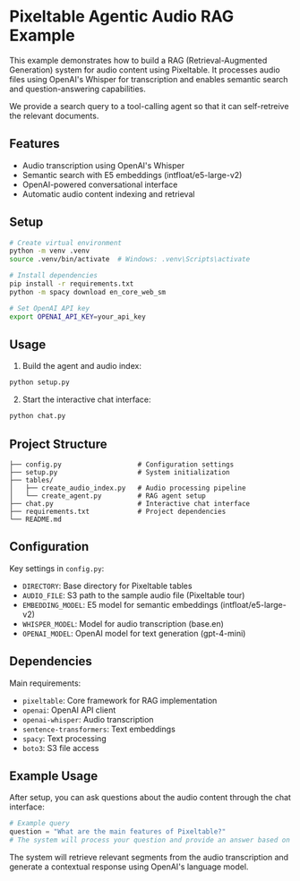 # Pixeltable Agentic Audio RAG Example

This example demonstrates how to build a RAG (Retrieval-Augmented Generation) system for audio content using Pixeltable. It processes audio files using OpenAI's Whisper for transcription and enables semantic search and question-answering capabilities. 

We provide a search query to a tool-calling agent so that it can self-retreive the relevant documents.

## Features
- Audio transcription using OpenAI's Whisper
- Semantic search with E5 embeddings (intfloat/e5-large-v2)
- OpenAI-powered conversational interface
- Automatic audio content indexing and retrieval

## Setup

```bash
# Create virtual environment
python -m venv .venv
source .venv/bin/activate  # Windows: .venv\Scripts\activate

# Install dependencies
pip install -r requirements.txt
python -m spacy download en_core_web_sm

# Set OpenAI API key
export OPENAI_API_KEY=your_api_key
```

## Usage

1. Build the agent and audio index:
```bash
python setup.py
```

2. Start the interactive chat interface:
```bash
python chat.py
```

## Project Structure

```
├── config.py                   # Configuration settings
├── setup.py                    # System initialization
├── tables/
│   ├── create_audio_index.py   # Audio processing pipeline
│   └── create_agent.py         # RAG agent setup
├── chat.py                     # Interactive chat interface
├── requirements.txt            # Project dependencies
└── README.md
```

## Configuration

Key settings in `config.py`:
- `DIRECTORY`: Base directory for Pixeltable tables
- `AUDIO_FILE`: S3 path to the sample audio file (Pixeltable tour)
- `EMBEDDING_MODEL`: E5 model for semantic embeddings (intfloat/e5-large-v2)
- `WHISPER_MODEL`: Model for audio transcription (base.en)
- `OPENAI_MODEL`: OpenAI model for text generation (gpt-4-mini)

## Dependencies

Main requirements:
- `pixeltable`: Core framework for RAG implementation
- `openai`: OpenAI API client
- `openai-whisper`: Audio transcription
- `sentence-transformers`: Text embeddings
- `spacy`: Text processing
- `boto3`: S3 file access

## Example Usage

After setup, you can ask questions about the audio content through the chat interface:

```python
# Example query
question = "What are the main features of Pixeltable?"
# The system will process your question and provide an answer based on the audio content
```

The system will retrieve relevant segments from the audio transcription and generate a contextual response using OpenAI's language model.
